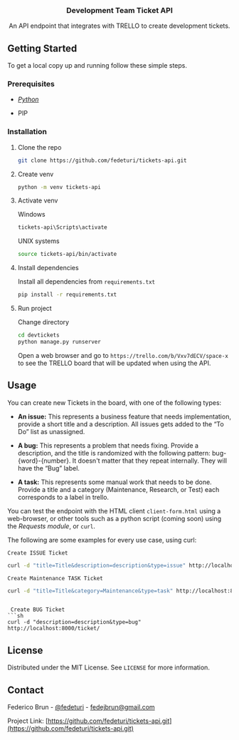 <!--
*** To avoid retyping too much info. Do a search and replace for the following:
*** github_username, repo_name, twitter_handle, email, project_title, project_description
-->

<!-- PROJECT LOGO -->
<br />
<p align="center">

  <h3 align="center">Development Team Ticket API</h3>

  <p align="center">
    An API endpoint that integrates with TRELLO to create development tickets.
  </p>
</p>

<!-- GETTING STARTED -->
## Getting Started

To get a local copy up and running follow these simple steps.

### Prerequisites

* _[Python](https://www.python.org/downloads/)_

* PIP

### Installation

1. Clone the repo
   ```sh
   git clone https://github.com/fedeturi/tickets-api.git
   ```
2. Create venv

   ```sh
   python -m venv tickets-api
   ```
3. Activate venv

	Windows
   ```sh
   tickets-api\Scripts\activate
   ```

	UNIX systems
   ```sh
   source tickets-api/bin/activate
   ```

4. Install dependencies 

	Install all dependencies from `requirements.txt`	
   ```sh
   pip install -r requirements.txt
   ```

4. Run project

	Change directory 
   ```sh
   cd devtickets
   python manage.py runserver
   ```

	Open a web browser and go to `https://trello.com/b/Vxv7dECV/space-x` to see the TRELLO board that will be updated when using the API.

<!-- USAGE EXAMPLES -->
## Usage

You can create new Tickets in the board, with one of the following types:
* __An issue:__ This represents a business feature that needs implementation, provide a short title and a description. All issues gets added to the “To Do” list as unassigned.

* __A bug:__ This represents a problem that needs fixing. Provide a description, and the title is randomized with the following pattern: bug-{word}-{number}. It doesn't matter that they repeat internally. They will have the “Bug” label.

* __A task:__ This represents some manual work that needs to be done. Provide a title and a category (Maintenance, Research, or Test) each corresponds to a label in trello. 

You can test the endpoint with the HTML client `client-form.html` using a web-browser, or other tools such as a python script (coming soon) using the _Requests module_, or `curl`.

The following are some examples for every use case, using curl:

	Create ISSUE Ticket 
   ```sh
   curl -d "title=Title&description=description&type=issue" http://localhost:8000/ticket/
   ```

	Create Maintenance TASK Ticket 
   ```sh
   curl -d "title=Title&category=Maintenance&type=task" http://localhost:8000/ticket/
   ```
   ```

	Create BUG Ticket 
   ```sh
   curl -d "description=description&type=bug" http://localhost:8000/ticket/
   ```



<!-- LICENSE -->
## License

Distributed under the MIT License. See `LICENSE` for more information.



<!-- CONTACT -->
## Contact

Federico Brun - [@fedeturi](https://twitter.com/fedeturi) - [fedejbrun@gmail.com](mailto:fedejbrun@gmail.com)

Project Link: [https://github.com/fedeturi/tickets-api.git](https://github.com/fedeturi/tickets-api.git)






<!-- MARKDOWN LINKS & IMAGES -->
<!-- https://www.markdownguide.org/basic-syntax/#reference-style-links -->
[license-shield]: https://img.shields.io/github/license/github_username/repo.svg?style=for-the-badge
[license-url]: https://github.com/github_username/repo_name/blob/master/LICENSE.txt
[linkedin-shield]: https://img.shields.io/badge/-LinkedIn-black.svg?style=for-the-badge&logo=linkedin&colorB=555
[linkedin-url]: https://linkedin.com/in/github_username
